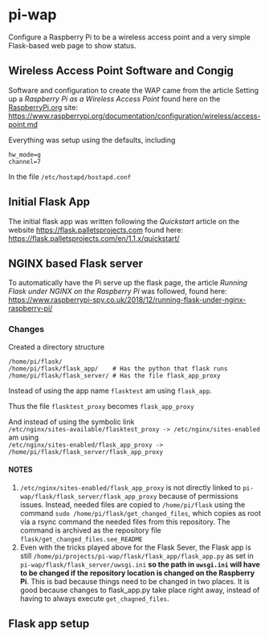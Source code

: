 # pi-wap
Configure a Raspberry Pi to be a wireless access point and a very simple Flask-based web page to show status.

## Wireless Access Point Software and Congig
Software and configuration to create the WAP came from the article Setting up a *Raspberry Pi as a Wireless Access Point* found here on the [RaspberryPi.org](https://www.raspberrypi.org) site:
<https://www.raspberrypi.org/documentation/configuration/wireless/access-point.md>

Everything was setup using the defaults, including 
```
hw_mode=g
channel=7
```
In the file 
`/etc/hostapd/hostapd.conf`

## Initial Flask App
The initial flask app was written following the *Quickstart* article on the website <https://flask.palletsprojects.com> found here:
<https://flask.palletsprojects.com/en/1.1.x/quickstart/>

## NGINX based Flask server
To automatically have the Pi serve up the flask page, the article *Running Flask under NGINX on the Raspberry Pi* was followed, found here:
<https://www.raspberrypi-spy.co.uk/2018/12/running-flask-under-nginx-raspberry-pi/>

### Changes
Created a directory structure
```
/home/pi/flask/
/home/pi/flask/flask_app/    # Has the python that flask runs
/home/pi/flask/flask_server/ # Has the file flask_app_proxy
```

Instead of using the app name `flasktest` am using `flask_app`.

Thus the file `flasktest_proxy` becomes `flask_app_proxy`

And instead of using the symbolic link  
`/etc/nginx/sites-available/flasktest_proxy -> /etc/nginx/sites-enabled`  
am using  
`/etc/nginx/sites-enabled/flask_app_proxy -> /home/pi/flask/flask_server/flask_app_proxy`

#### NOTES
1) `/etc/nginx/sites-enabled/flask_app_proxy` is not directly linked to `pi-wap/flask/flask_server/flask_app_proxy` because of permissions issues.  Instead, needed files are copied to `/home/pi/flask` using the command `sudo /home/pi/flask/get_changed_files`, which copies as root via a rsync command the needed files from this repository. The command is archived as the repository file `flask/get_changed_files.see_README`
2) Even with the tricks played above for the Flask Sever, the Flask app is still `/home/pi/projects/pi-wap/flask/flask_app/flask_app.py` as set in `pi-wap/flask/flask_server/uwsgi.ini` **so the path in `uwsgi.ini` will have to be changed if the repository location is changed on the Raspberry Pi**.  This is bad because things need to be changed in two places.  It is good because changes to flask_app.py take place right away, instead of having to always execute `get_chagned_files`.

## Flask app setup

